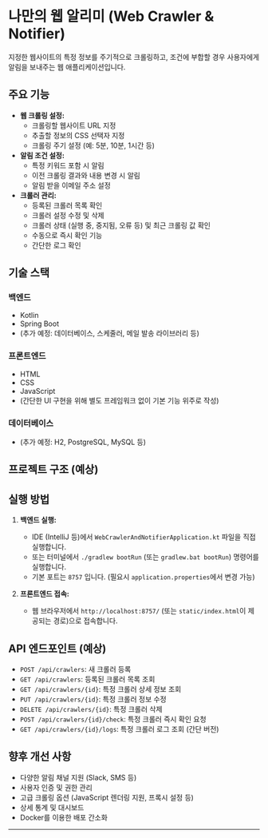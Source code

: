 # 나만의 웹 알리미 (Web Crawler & Notifier)

지정한 웹사이트의 특정 정보를 주기적으로 크롤링하고, 조건에 부합할 경우 사용자에게 알림을 보내주는 웹 애플리케이션입니다.

## 주요 기능

* **웹 크롤링 설정:**
    * 크롤링할 웹사이트 URL 지정
    * 추출할 정보의 CSS 선택자 지정
    * 크롤링 주기 설정 (예: 5분, 10분, 1시간 등)
* **알림 조건 설정:**
    * 특정 키워드 포함 시 알림
    * 이전 크롤링 결과와 내용 변경 시 알림
    * 알림 받을 이메일 주소 설정
* **크롤러 관리:**
    * 등록된 크롤러 목록 확인
    * 크롤러 설정 수정 및 삭제
    * 크롤러 상태 (실행 중, 중지됨, 오류 등) 및 최근 크롤링 값 확인
    * 수동으로 즉시 확인 기능
    * 간단한 로그 확인

## 기술 스택

### 백엔드
* Kotlin
* Spring Boot
* (추가 예정: 데이터베이스, 스케줄러, 메일 발송 라이브러리 등)

### 프론트엔드
* HTML
* CSS
* JavaScript
* (간단한 UI 구현을 위해 별도 프레임워크 없이 기본 기능 위주로 작성)

### 데이터베이스
* (추가 예정: H2, PostgreSQL, MySQL 등)

## 프로젝트 구조 (예상)

## 실행 방법

1.  **백엔드 실행:**
    * IDE (IntelliJ 등)에서 `WebCrawlerAndNotifierApplication.kt` 파일을 직접 실행합니다.
    * 또는 터미널에서 `./gradlew bootRun` (또는 `gradlew.bat bootRun`) 명령어를 실행합니다.
    * 기본 포트는 `8757` 입니다. (필요시 `application.properties`에서 변경 가능)

2.  **프론트엔드 접속:**
    * 웹 브라우저에서 `http://localhost:8757/` (또는 `static/index.html`이 제공되는 경로)으로 접속합니다.

## API 엔드포인트 (예상)

* `POST /api/crawlers`: 새 크롤러 등록
* `GET /api/crawlers`: 등록된 크롤러 목록 조회
* `GET /api/crawlers/{id}`: 특정 크롤러 상세 정보 조회
* `PUT /api/crawlers/{id}`: 특정 크롤러 정보 수정
* `DELETE /api/crawlers/{id}`: 특정 크롤러 삭제
* `POST /api/crawlers/{id}/check`: 특정 크롤러 즉시 확인 요청
* `GET /api/crawlers/{id}/logs`: 특정 크롤러 로그 조회 (간단 버전)

## 향후 개선 사항

* 다양한 알림 채널 지원 (Slack, SMS 등)
* 사용자 인증 및 권한 관리
* 고급 크롤링 옵션 (JavaScript 렌더링 지원, 프록시 설정 등)
* 상세 통계 및 대시보드
* Docker를 이용한 배포 간소화

---